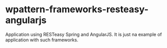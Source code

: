 # wpattern-frameworks-resteasy-angularjs
Application using RESTeasy Spring and AngularJS. It is just na example of application with such frameworks.
